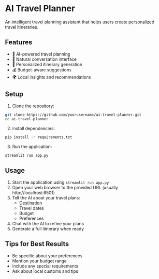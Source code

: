 # AI Travel Planner

An intelligent travel planning assistant that helps users create personalized travel itineraries.

## Features

- 🤖 AI-powered travel planning
- 💬 Natural conversation interface
- 📅 Personalized itinerary generation
- 💰 Budget-aware suggestions
- 🌍 Local insights and recommendations

## Setup

1. Clone the repository:
```bash
git clone https://github.com/yourusername/ai-travel-planner.git
cd ai-travel-planner
```

2. Install dependencies:
```bash
pip install -r requirements.txt
```

3. Run the application:
```bash
streamlit run app.py
```


## Usage

1. Start the application using `streamlit run app.py`
2. Open your web browser to the provided URL (usually http://localhost:8501)
3. Tell the AI about your travel plans:
   - Destination
   - Travel dates
   - Budget
   - Preferences
4. Chat with the AI to refine your plans
5. Generate a full itinerary when ready

## Tips for Best Results

- Be specific about your preferences
- Mention your budget range
- Include any special requirements
- Ask about local customs and tips

